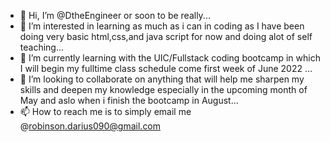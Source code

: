 - 👋 Hi, I’m @DtheEngineer or soon to be really...
- 👀 I’m interested in learning as much as i can in coding as I have been doing very basic html,css,and java script for now and doing alot of self teaching...
- 🌱 I’m currently learning with the UIC/Fullstack coding bootcamp in which I will begin my fulltime class schedule come first week of June 2022 ...
- 💞️ I’m looking to collaborate on anything that will help me sharpen my skills and deepen my knowledge especially in the upcoming month of May and aslo when i finish the bootcamp in August...
- 📫 How to reach me is to simply email me @robinson.darius090@gmail.com 

<!---
DtheEngineer/DtheEngineer is a ✨ special ✨ repository because its `README.md` (this file) appears on your GitHub profile.
You can click the Preview link to take a look at your changes.
--->
